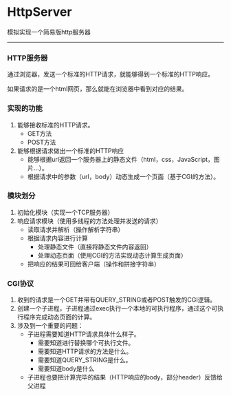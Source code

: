 # HttpServer
模拟实现一个简易版http服务器


---
### HTTP服务器
通过浏览器，发送一个标准的HTTP请求，就能够得到一个标准的HTTP响应。

如果请求的是一个html网页，那么就能在浏览器中看到对应的结果。

### 实现的功能
1. 能够接收标准的HTTP请求。
    - GET方法
    - POST方法
2. 能够根据请求做出一个标准的HTTP响应
    - 能够根据url返回一个服务器上的静态文件（html，css，JavaScript，图片...）。
    - 根据请求中的参数（url，body）动态生成一个页面（基于CGI的方法）。

### 模块划分
1. 初始化模块（实现一个TCP服务器）
2. 响应请求模块（使用多线程的方法处理并发送的请求）
    - 读取请求并解析（操作解析字符串）
    - 根据请求内容进行计算
        - 处理静态文件（直接将静态文件内容返回）
        - 处理动态页面（使用CGI的方法实现动态计算生成页面）
    - 把响应的结果可回给客户端（操作和拼接字符串）

### CGI协议
1. 收到的请求是一个GET并带有QUERY_STRING或者POST触发的CGI逻辑。
2. 创建一个子进程，子进程通过exec执行一个本地的可执行程序，通过这个可执行程序完成动态页面的计算。
3. 涉及到一个重要的问题：
    - 子进程需要知道HTTP请求具体什么样子。
        - 需要知道进行替换哪个可执行文件。
        - 需要知道HTTP请求的方法是什么。
        - 需要知道QUERY_STRING是什么。
        - 需要知道body是什么
    - 子进程也要把计算完毕的结果（HTTP响应的body，部分header）反馈给父进程
